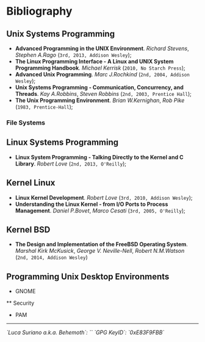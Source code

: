 # Bibliography

## Unix Systems Programming
  
* **Advanced Programming in the UNIX Environment**. *Richard Stevens*, *Stephen A.Rago* (`3rd, 2013, Addison Wesley`);
* **The Linux Programming Interface - A Linux and UNIX System Programming Handbook**. *Michael Kerrisk* (`2010, No Starch Press`);
* **Advanced Unix Programming**. *Marc J.Rochkind* (`2nd, 2004, Addison Wesley`);
* **Unix Systems Programming - Communication, Concurrency, and Threads**. *Kay A.Robbins*, *Steven Robbins* (`2nd, 2003, Prentice Hall`);
* **The Unix Programming Environment**. *Brian W.Kernighan*, *Rob Pike* (`1983, Prentice-Hall`);

### File Systems

## Linux Systems Programming

* **Linux System Programming - Talking Directly to the Kernel and C Library**. *Robert Love* (`2nd, 2013, O'Reilly`);

## Kernel Linux

* **Linux Kernel Development**. *Robert Love* (`3rd, 2010, Addison Wesley`);
* **Understanding the Linux Kernel - from I/O Ports to Process Management**. *Daniel P.Bovet*, *Marco Cesati* (`3rd, 2005, O'Reilly`);

## Kernel BSD

* **The Design and Implementation of the FreeBSD Operating System**. *Marshal Kirk McKusick*, *George V. Neville-Nell*, *Robert N.M.Watson* (`2nd, 2014, Addison Wesley`)

## Programming Unix Desktop Environments

* GNOME

** Security

* PAM

<hr />

<address>`Luca Suriano a.k.a. Behemoth`: `<behemoth _at_ autistici _dot_ org>`
`GPG KeyID`: `0xE83F9FBB`</address>
